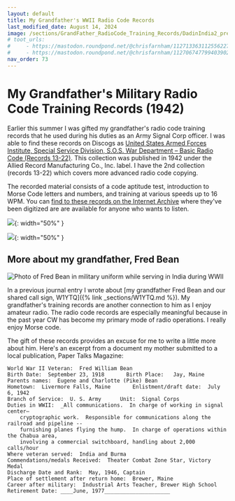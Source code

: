 ```yaml
---
layout: default
title: My Grandfather's WWII Radio Code Records
last_modified_date: August 14, 2024
image: /sections/GrandFather_RadioCode_Training_Records/DadinIndia2_preview.jpg
# toot_urls:
#     - https://mastodon.roundpond.net/@chrisfarnham/112713363112556227
#     - https://mastodon.roundpond.net/@chrisfarnham/112706747799403902
nav_order: 73
---
```


# My Grandfather's Military Radio Code Training Records (1942)

Earlier this summer I was gifted my grandfather's radio code training records that he used during his duties as an
Army Signal Corp officer. I was able to find these records on Discogs as [United States Armed Forces Institute, Special Service Division, S.O.S. War Department – Basic Radio Code (Records 13-22)](https://www.discogs.com/release/10342953-United-States-Armed-Forces-Institute-Special-Service-Division-SOS-War-Department-Basic-Radio-Code-Re).
This collection was published in 1942 under the Allied Record Manufacturing Co., Inc. label. I have the 2nd collection (records 13-22) which covers more advanced
radio code copying.

The recorded material consists of a code aptitude test, introduction to Morse Code letters and numbers, and training at various speeds up to 16 WPM. You can [find to these records on the Internet Archive](https://archive.org/details/U.S._Armed_Forces_Institute_Basic_Radio_Code_ca1942/) where they've been
digitized are are available for anyone who wants to listen.


![](PXL_20240707_143056436.jpg){: width="50%" }

![](PXL_20240707_143122046.jpg){: width="50%" }

## More about my grandfather, Fred Bean

![Photo of Fred Bean in military uniform while serving in India during WWII](DadinIndia2.jpg)

In a previous journal entry I wrote about [my grandfather Fred Bean and our shared call sign, W1YTQ]({% link _sections/W1YTQ.md %}). 
My grandfather's training records are another connection to him as I enjoy
amateur radio. The radio code records are especially meaningful because in the past year CW has become my primary
mode of radio operations. I really enjoy Morse code.

The gift of these records provides an excuse for me to write a little more about him. Here's an excerpt from a document my mother
submitted to a local publication, Paper Talks Magazine:

```
World War II Veteran:  Fred William Bean
Birth Date:  September 23, 1918		  Birth Place:   Jay, Maine
Parents names:  Eugene and Charlotte (Pike) Bean
Hometown:  Livermore Falls, Maine		Enlistment/draft date:  July 6, 1942
Branch of Service:  U. S. Army		Unit:  Signal Corps
Duties in WWII:  _All communications.  In charge of working in signal center—
    cryptographic work.  Responsible for communications along the railroad and pipeline --
    furnishing planes flying the hump.  In charge of operations within the Chabua area,
    involving a commercial switchboard, handling about 2,000 calls/hour
Where veteran served:  India and Burma
Commendations/medals Received:  Theater Combat Zone Star, Victory Medal
Discharge Date and Rank:  May, 1946, Captain	
Place of settlement after return home:  Brewer, Maine
Career after military:  Industrial Arts Teacher, Brewer High School
Retirement Date: ____June, 1977_____________________
```
